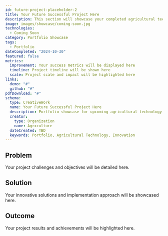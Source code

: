 ```yaml
---
id: future-project-placeholder-2
title: Your Future Successful Project Here
description: This section will showcase your completed agricultural technology projects and innovations.
image: images/showcase/coming-soon.jpg
technologies:
  - Coming Soon
category: Portfolio Showcase
tags:
  - Portfolio
dateCompleted: "2024-10-30"
featured: false
metrics:
  improvement: Your success metrics will be displayed here
  timeline: Project timeline will be shown here
  scale: Project scale and impact will be highlighted here
links:
  demo: "#"
  github: "#"
pdfDownload: "#"
schema:
  type: CreativeWork
  name: Your Future Successful Project Here
  description: Portfolio showcase for upcoming agricultural technology projects
  creator:
    type: Organization
    name: Agrxculture
  dateCreated: TBD
  keywords: Portfolio, Agricultural Technology, Innovation
---
```


## Problem

Your project challenges and objectives will be detailed here.

## Solution

Your innovative solutions and implementation approach will be showcased here.

## Outcome

Your project results and achievements will be highlighted here.